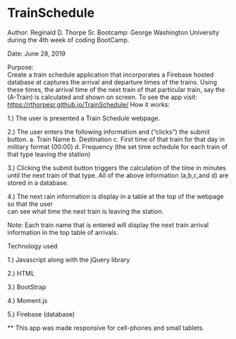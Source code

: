 # TrainSchedule

Author: Reginald D. Thorpe Sr.
Bootcamp: George Washington University 
during the 4th week of coding BootCamp.

Date: June 28, 2019


Purpose:  
Create a train schedule application that incorporates a Firebase hosted database at captures the arrival and departure times of the trains. Using these times, the arrival time of the next train of that particular train, say the (A-Train) is calculated and shown on screen. 
To see the app visit: https://rthorpesr.github.io/TrainSchedule/
How it works:

1.)	The user is presented a Train Schedule webpage.

2.)	The user enters the following information and 
     (“clicks”) the submit button.
    a.	Train Name
    b.	Destination
    c.	First time of that train for that day in military format (00:00)
    d.	Frequency (the set time schedule for each train of that type leaving the station)
    
3.)	Clicking the submit button triggers the calculation of the time in minutes until the
     next train of that type. All of the above information (a,b,c,and d) are stored in a database.

4.)	The next rain information is display in a table at the top of the webpage so that the user   
    can see what time the next train is leaving the station. 

Note: Each train name that is entered will display the next train arrival information in the
      top table of arrivals.

Technology used

1.)	Javascript along with the jQuery library

2.)	HTML

3.)	BootStrap 

4.)	Moment.js

5.)	Firebase (database)



** This app was made responsive for cell-phones and small tablets.


